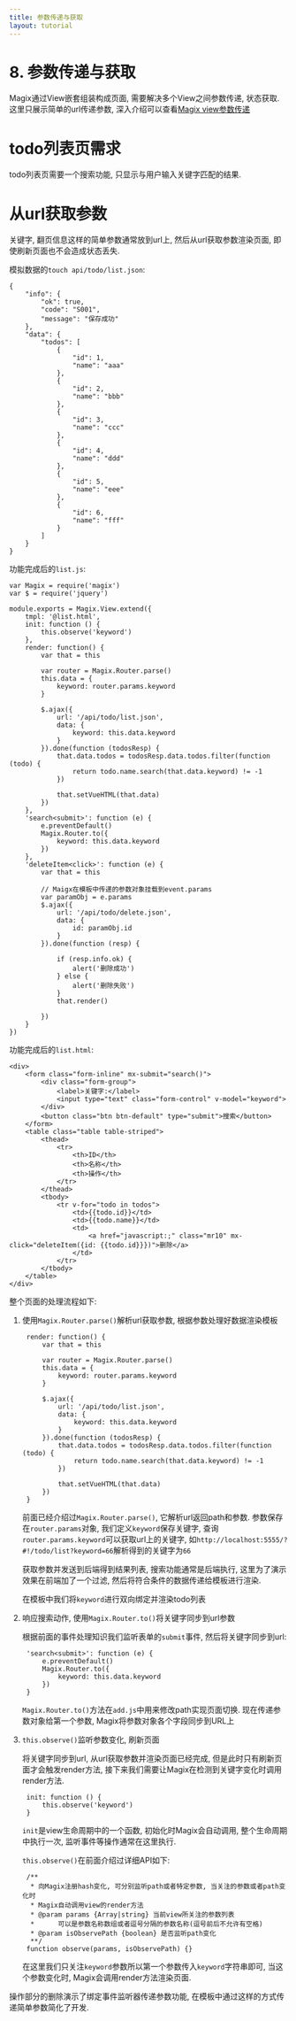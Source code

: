 ```yaml
---
title: 参数传递与获取
layout: tutorial
---
```


# 8. 参数传递与获取


Magix通过View嵌套组装构成页面, 需要解决多个View之间参数传递, 状态获取. 这里只展示简单的url传递参数, 深入介绍可以查看[Magix view参数传递][1]


# todo列表页需求

todo列表页需要一个搜索功能, 只显示与用户输入关键字匹配的结果.

# 从url获取参数

关键字, 翻页信息这样的简单参数通常放到url上, 然后从url获取参数渲染页面, 即使刷新页面也不会造成状态丢失.

模拟数据的`touch api/todo/list.json`:

    {
        "info": {
            "ok": true,
            "code": "S001",
            "message": "保存成功"
        },
        "data": {
            "todos": [
                {
                    "id": 1,
                    "name": "aaa"
                },
                {
                    "id": 2,
                    "name": "bbb"
                },
                {
                    "id": 3,
                    "name": "ccc"
                },
                {
                    "id": 4,
                    "name": "ddd"
                },
                {
                    "id": 5,
                    "name": "eee"
                },
                {
                    "id": 6,
                    "name": "fff"
                }
            ]
        }
    }


功能完成后的`list.js`:

    var Magix = require('magix')
    var $ = require('jquery')

    module.exports = Magix.View.extend({
        tmpl: '@list.html',
        init: function () {
            this.observe('keyword')
        },
        render: function() {
            var that = this

            var router = Magix.Router.parse()
            this.data = {
                keyword: router.params.keyword
            }

            $.ajax({
                url: '/api/todo/list.json',
                data: {
                    keyword: this.data.keyword
                }
            }).done(function (todosResp) {
                that.data.todos = todosResp.data.todos.filter(function (todo) {
                    return todo.name.search(that.data.keyword) != -1
                })

                that.setVueHTML(that.data)
            })
        },
        'search<submit>': function (e) {
            e.preventDefault()
            Magix.Router.to({
                keyword: this.data.keyword
            })
        },
        'deleteItem<click>': function (e) {
            var that = this

            // Maigx在模板中传递的参数对象挂载到event.params
            var paramObj = e.params
            $.ajax({
                url: '/api/todo/delete.json',
                data: {
                    id: paramObj.id
                }
            }).done(function (resp) {

                if (resp.info.ok) {
                    alert('删除成功')
                } else {
                    alert('删除失败')
                }
                that.render()

            })
        }
    })


功能完成后的`list.html`:

    <div>
        <form class="form-inline" mx-submit="search()">
            <div class="form-group">
                <label>关键字:</label>
                <input type="text" class="form-control" v-model="keyword">
            </div>
            <button class="btn btn-default" type="submit">搜索</button>
        </form>
        <table class="table table-striped">
            <thead>
                <tr>
                    <th>ID</th>
                    <th>名称</th>
                    <th>操作</th>
                </tr>
            </thead>
            <tbody>
                <tr v-for="todo in todos">
                    <td>{{todo.id}}</td>
                    <td>{{todo.name}}</td>
                    <td>
                        <a href="javascript:;" class="mr10" mx-click="deleteItem({id: {{todo.id}}})">删除</a>
                    </td>
                </tr>
            </tbody>
        </table>
    </div>




整个页面的处理流程如下:

1. 使用`Magix.Router.parse()`解析url获取参数, 根据参数处理好数据渲染模板

        render: function() {
            var that = this

            var router = Magix.Router.parse()
            this.data = {
                keyword: router.params.keyword
            }

            $.ajax({
                url: '/api/todo/list.json',
                data: {
                    keyword: this.data.keyword
                }
            }).done(function (todosResp) {
                that.data.todos = todosResp.data.todos.filter(function (todo) {
                    return todo.name.search(that.data.keyword) != -1
                })

                that.setVueHTML(that.data)
            })
        }

    前面已经介绍过`Magix.Router.parse()`, 它解析url返回path和参数. 参数保存在`router.params`对象, 我们定义`keyword`保存关键字, 查询`router.params.keyword`可以获取url上的关键字, 如`http://localhost:5555/?#!/todo/list?keyword=66`解析得到的关键字为`66`

    获取参数并发送到后端得到结果列表, 搜索功能通常是后端执行, 这里为了演示效果在前端加了一个过滤, 然后将符合条件的数据传递给模板进行渲染.

    在模板中我们将`keyword`进行双向绑定并渲染todo列表

2. 响应搜索动作, 使用`Magix.Router.to()`将关键字同步到url参数

    根据前面的事件处理知识我们监听表单的`submit`事件, 然后将关键字同步到url:

        'search<submit>': function (e) {
            e.preventDefault()
            Magix.Router.to({
                keyword: this.data.keyword
            })
        }

    `Magix.Router.to()`方法在`add.js`中用来修改path实现页面切换. 现在传递参数对象给第一个参数, Magix将参数对象各个字段同步到URL上



3. `this.observe()`监听参数变化, 刷新页面

    将关键字同步到url, 从url获取参数并渲染页面已经完成, 但是此时只有刷新页面才会触发render方法, 接下来我们需要让Magix在检测到关键字变化时调用render方法.

        init: function () {
            this.observe('keyword')
        }

    `init`是view生命周期中的一个函数, 初始化时Magix会自动调用, 整个生命周期中执行一次, 监听事件等操作通常在这里执行.

    `this.observe()`在前面介绍过详细API如下:

        /**
         * 向Magix注册hash变化, 可分别监听path或者特定参数, 当关注的参数或者path变化时
         * Magix自动调用view的render方法
         * @param params {Array|string} 当前view所关注的参数列表
         *      可以是参数名称数组或者逗号分隔的参数名称(逗号前后不允许有空格)
         * @param isObservePath {boolean} 是否监听path变化
         **/
        function observe(params, isObservePath) {}

    在这里我们只关注`keyword`参数所以第一个参数传入`keyword`字符串即可, 当这个参数变化时, Magix会调用render方法渲染页面.




操作部分的删除演示了绑定事件监听器传递参数功能, 在模板中通过这样的方式传递简单参数简化了开发.



[1]: https://github.com/thx/magix/issues/20
